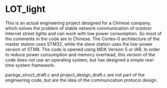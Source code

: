 # LOT_light
This is an actual engineering project designed for a Chinese company, which solves the problem of stable network communication of outdoor Internet street lights and can work with low power consumption. So most of the comments in the code are in Chinese. The Cortex-0 architecture of the master station uses STM32, while the slave station uses the low-power version of STM8. The code is opened using MDK Version 5 or IAR. In order to reduce power consumption and memory overhead, this version of the code does not use an operating system, but has designed a simple real-time system framework.

packge_struct_draft.c and project_design_draft.c are not part of the engineering code, but are the idea of the communication protocol design.
